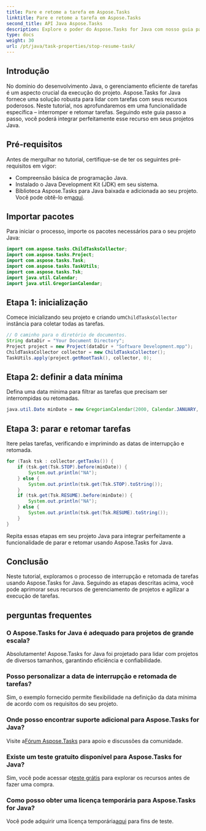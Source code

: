 ```yaml
---
title: Pare e retome a tarefa em Aspose.Tasks
linktitle: Pare e retome a tarefa em Aspose.Tasks
second_title: API Java Aspose.Tasks
description: Explore o poder do Aspose.Tasks for Java com nosso guia passo a passo sobre como interromper e retomar tarefas. Aprimore o gerenciamento de projetos perfeitamente!
type: docs
weight: 30
url: /pt/java/task-properties/stop-resume-task/
---
```

## Introdução
No domínio do desenvolvimento Java, o gerenciamento eficiente de tarefas é um aspecto crucial da execução do projeto. Aspose.Tasks for Java fornece uma solução robusta para lidar com tarefas com seus recursos poderosos. Neste tutorial, nos aprofundaremos em uma funcionalidade específica – interromper e retomar tarefas. Seguindo este guia passo a passo, você poderá integrar perfeitamente esse recurso em seus projetos Java.
## Pré-requisitos
Antes de mergulhar no tutorial, certifique-se de ter os seguintes pré-requisitos em vigor:
- Compreensão básica de programação Java.
- Instalado o Java Development Kit (JDK) em seu sistema.
- Biblioteca Aspose.Tasks para Java baixada e adicionada ao seu projeto. Você pode obtê-lo em[aqui](https://releases.aspose.com/tasks/java/).
## Importar pacotes
Para iniciar o processo, importe os pacotes necessários para o seu projeto Java:
```java
import com.aspose.tasks.ChildTasksCollector;
import com.aspose.tasks.Project;
import com.aspose.tasks.Task;
import com.aspose.tasks.TaskUtils;
import com.aspose.tasks.Tsk;
import java.util.Calendar;
import java.util.GregorianCalendar;
```
## Etapa 1: inicialização
 Comece inicializando seu projeto e criando um`ChildTasksCollector` instância para coletar todas as tarefas.
```java
// O caminho para o diretório de documentos.
String dataDir = "Your Document Directory";
Project project = new Project(dataDir + "Software Development.mpp");
ChildTasksCollector collector = new ChildTasksCollector();
TaskUtils.apply(project.getRootTask(), collector, 0);
```
## Etapa 2: definir a data mínima
Defina uma data mínima para filtrar as tarefas que precisam ser interrompidas ou retomadas.
```java
java.util.Date minDate = new GregorianCalendar(2000, Calendar.JANUARY, 1).getTime();
```
## Etapa 3: parar e retomar tarefas
Itere pelas tarefas, verificando e imprimindo as datas de interrupção e retomada.
```java
for (Task tsk : collector.getTasks()) {
    if (tsk.get(Tsk.STOP).before(minDate)) {
        System.out.println("NA");
    } else {
        System.out.println(tsk.get(Tsk.STOP).toString());
    }
    if (tsk.get(Tsk.RESUME).before(minDate)) {
        System.out.println("NA");
    } else {
        System.out.println(tsk.get(Tsk.RESUME).toString());
    }
}
```
Repita essas etapas em seu projeto Java para integrar perfeitamente a funcionalidade de parar e retomar usando Aspose.Tasks for Java.
## Conclusão
Neste tutorial, exploramos o processo de interrupção e retomada de tarefas usando Aspose.Tasks for Java. Seguindo as etapas descritas acima, você pode aprimorar seus recursos de gerenciamento de projetos e agilizar a execução de tarefas.
## perguntas frequentes
### O Aspose.Tasks for Java é adequado para projetos de grande escala?
Absolutamente! Aspose.Tasks for Java foi projetado para lidar com projetos de diversos tamanhos, garantindo eficiência e confiabilidade.
### Posso personalizar a data de interrupção e retomada de tarefas?
Sim, o exemplo fornecido permite flexibilidade na definição da data mínima de acordo com os requisitos do seu projeto.
### Onde posso encontrar suporte adicional para Aspose.Tasks for Java?
 Visite a[Fórum Aspose.Tasks](https://forum.aspose.com/c/tasks/15) para apoio e discussões da comunidade.
### Existe um teste gratuito disponível para Aspose.Tasks for Java?
 Sim, você pode acessar o[teste grátis](https://releases.aspose.com/) para explorar os recursos antes de fazer uma compra.
### Como posso obter uma licença temporária para Aspose.Tasks for Java?
 Você pode adquirir uma licença temporária[aqui](https://purchase.aspose.com/temporary-license/) para fins de teste.
